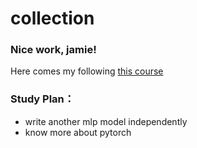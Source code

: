 # collection
### Nice work, jamie!
Here comes my following [this course](https://github.com/raynardj/python4ml)
### Study Plan：
* write another mlp model independently
* know more about pytorch 